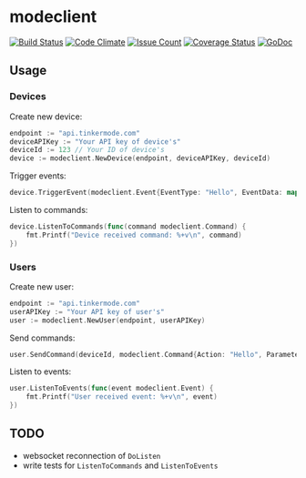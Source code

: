 # modeclient

[![Build Status](https://travis-ci.org/tily/modeclient.svg?branch=master)](https://travis-ci.org/tily/modeclient)
[![Code Climate](https://codeclimate.com/github/tily/modeclient/badges/gpa.svg)](https://codeclimate.com/github/tily/modeclient)
[![Issue Count](https://codeclimate.com/github/tily/modeclient/badges/issue_count.svg)](https://codeclimate.com/github/tily/modeclient)
[![Coverage Status](https://coveralls.io/repos/github/tily/modeclient/badge.svg?branch=master)](https://coveralls.io/github/tily/modeclient?branch=master)
[![GoDoc](https://godoc.org/github.com/tily/modeclient?status.svg)](http://godoc.org/github.com/tily/modeclient)

## Usage

### Devices

Create new device:

```go
endpoint := "api.tinkermode.com"
deviceAPIKey := "Your API key of device's"
deviceId := 123 // Your ID of device's
device := modeclient.NewDevice(endpoint, deviceAPIKey, deviceId)
```

Trigger events:

```go
device.TriggerEvent(modeclient.Event{EventType: "Hello", EventData: map[string]string{"Hello": "World"}})
```

Listen to commands:

```go
device.ListenToCommands(func(command modeclient.Command) {
	fmt.Printf("Device received command: %+v\n", command)
})
```

### Users


Create new user:

```go
endpoint := "api.tinkermode.com"
userAPIKey := "Your API key of user's"
user := modeclient.NewUser(endpoint, userAPIKey)
```

Send commands:

```go
user.SendCommand(deviceId, modeclient.Command{Action: "Hello", Parameters: map[string]string{"Hello": "World"}})
```

Listen to events:

```go
user.ListenToEvents(func(event modeclient.Event) {
	fmt.Printf("User received event: %+v\n", event)
})
```

## TODO

* websocket reconnection of `DoListen`
* write tests for `ListenToCommands` and `ListenToEvents`

